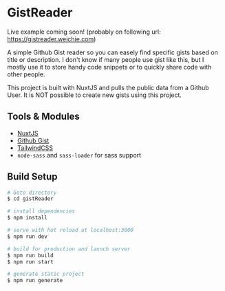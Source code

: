 # GistReader
Live example coming soon! (probably on following url: https://gistreader.weichie.com)

A simple Github Gist reader so you can easely find specific gists based on title or description. I don't know if many people use gist like this, but I mostly use it to store handy code snippets or to quickly share code with other people.

This project is built with NuxtJS and pulls the public data from a Github User. It is NOT possible to create new gists using this project.

## Tools & Modules
- [NuxtJS](https://nuxtjs.org/)
- [Github Gist](https://developer.github.com/v3/gists/)
- [TailwindCSS](https://tailwindcss.com/)
- `node-sass` and `sass-loader` for sass support


## Build Setup
```bash
# Goto directory
$ cd gistReader

# install dependencies
$ npm install

# serve with hot reload at localhost:3000
$ npm run dev

# build for production and launch server
$ npm run build
$ npm run start

# generate static project
$ npm run generate
```
